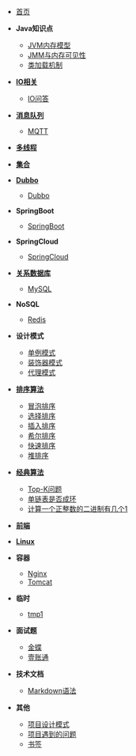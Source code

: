 - [首页](/)

- **Java知识点**
    - [JVM内存模型](/java/jvm1)
    - [JMM与内存可见性](/java/jmm)
    - [类加载机制](/java/class)

- **[IO相关](/java/io/)**
    - [IO问答](/java/io/subject1)
- **[消息队列](/java/jms/)**
    - [MQTT](/java/jms/mqtt/mqtt)
- **[多线程](/java/concurrent/)**
- **[集合](/java/collection/)**

- **[Dubbo](/framework/dubbo/)**
    - [Dubbo](/framework/dubbo/dubbo)
- **SpringBoot**
    - [SpringBoot](/framework/springboot/)

- **SpringCloud**
    - [SpringCloud](/framework/springcloud/)

- **[关系数据库](/database/relational/)**
    - [MySQL](/database/relational/mysql)

- **NoSQL**
    - [Redis](/database/nosql/redis/)

- **设计模式**
    - [单例模式](/pattern/singleton)
    - [装饰器模式](/pattern/decorator)
    - [代理模式](/pattern/proxy)

- **[排序算法](/algorithm/sort/)**
    - [冒泡排序](/algorithm/sort/bubble)
    - [选择排序](/algorithm/sort/select)
    - [插入排序](/algorithm/sort/insert)
    - [希尔排序](/algorithm/sort/shell)
    - [快速排序](/algorithm/sort/quick)
    - [堆排序](/algorithm/sort/heap)

- **[经典算法](/algorithm/)**
    - [Top-K问题](/algorithm/top-k)
    - [单链表是否成环](/algorithm/link-list-circle)
    - [计算一个正整数的二进制有几个1](/algorithm/count-one)

- **[前端](/web/)**

- **[Linux](/linux/)**

- **容器**
    - [Nginx](/container/nginx/)
    - [Tomcat](/container/tomcat/)

- **临时**
    - [tmp1](/tmp/tmp1)

- **面试题**
    - [金蝶](/interview/kingdee)
    - [壹账通](/interview/oneconnectft)

- **技术文档**
    - [Markdown语法](/markdown/)

- **其他**
    <!-- - [项目地址](/project/) -->
    - [项目设计模式](/project/pattern)
    - [项目遇到的问题](/project/problem)
    - [书签](/bookmark/)
